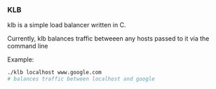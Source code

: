 ### KLB

klb is a simple load balancer written in C.

Currently, klb balances traffic betweeen any hosts passed to it via the
command line

Example:
```bash
./klb localhost www.google.com
# balances traffic between localhost and google
```
